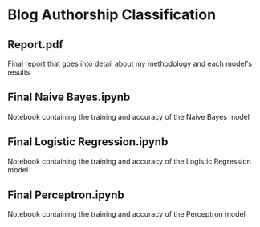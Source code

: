 # Blog Authorship Classification
## Report.pdf
Final report that goes into detail about my methodology and each model's results
## Final Naive Bayes.ipynb
Notebook containing the training and accuracy of the Naive Bayes model
## Final Logistic Regression.ipynb
Notebook containing the training and accuracy of the Logistic Regression model
## Final Perceptron.ipynb
Notebook containing the training and accuracy of the Perceptron model
